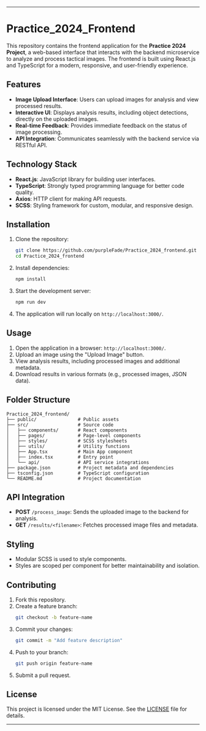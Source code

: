 
---

# Practice_2024_Frontend

This repository contains the frontend application for the **Practice 2024 Project**, a web-based interface that interacts with the backend microservice to analyze and process tactical images. The frontend is built using React.js and TypeScript for a modern, responsive, and user-friendly experience.

## Features

- **Image Upload Interface**: Users can upload images for analysis and view processed results.
- **Interactive UI**: Displays analysis results, including object detections, directly on the uploaded images.
- **Real-time Feedback**: Provides immediate feedback on the status of image processing.
- **API Integration**: Communicates seamlessly with the backend service via RESTful API.

## Technology Stack

- **React.js**: JavaScript library for building user interfaces.
- **TypeScript**: Strongly typed programming language for better code quality.
- **Axios**: HTTP client for making API requests.
- **SCSS**: Styling framework for custom, modular, and responsive design.

## Installation

1. Clone the repository:
   ```bash
   git clone https://github.com/purpleFade/Practice_2024_frontend.git
   cd Practice_2024_frontend
   ```

2. Install dependencies:
   ```bash
   npm install
   ```

3. Start the development server:
   ```bash
   npm run dev
   ```

4. The application will run locally on `http://localhost:3000/`.

## Usage

1. Open the application in a browser: `http://localhost:3000/`.
2. Upload an image using the "Upload Image" button.
3. View analysis results, including processed images and additional metadata.
4. Download results in various formats (e.g., processed images, JSON data).

## Folder Structure

```
Practice_2024_frontend/
├── public/               # Public assets
├── src/                  # Source code
│   ├── components/       # React components
│   ├── pages/            # Page-level components
│   ├── styles/           # SCSS stylesheets
│   ├── utils/            # Utility functions
│   ├── App.tsx           # Main App component
│   ├── index.tsx         # Entry point
│   └── api/              # API service integrations
├── package.json          # Project metadata and dependencies
├── tsconfig.json         # TypeScript configuration
└── README.md             # Project documentation
```

## API Integration

- **POST** `/process_image`: Sends the uploaded image to the backend for analysis.
- **GET** `/results/<filename>`: Fetches processed image files and metadata.

## Styling

- Modular SCSS is used to style components.
- Styles are scoped per component for better maintainability and isolation.

## Contributing

1. Fork this repository.
2. Create a feature branch:
   ```bash
   git checkout -b feature-name
   ```
3. Commit your changes:
   ```bash
   git commit -m "Add feature description"
   ```
4. Push to your branch:
   ```bash
   git push origin feature-name
   ```
5. Submit a pull request.

## License

This project is licensed under the MIT License. See the [LICENSE](LICENSE) file for details.

---

